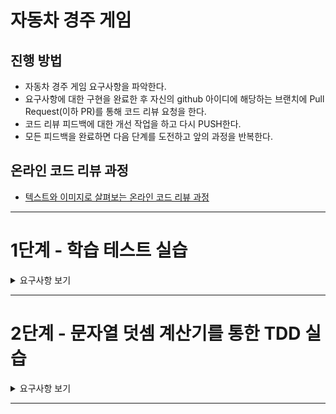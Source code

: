 # 자동차 경주 게임

## 진행 방법

* 자동차 경주 게임 요구사항을 파악한다.
* 요구사항에 대한 구현을 완료한 후 자신의 github 아이디에 해당하는 브랜치에 Pull Request(이하 PR)를 통해 코드 리뷰 요청을 한다.
* 코드 리뷰 피드백에 대한 개선 작업을 하고 다시 PUSH한다.
* 모든 피드백을 완료하면 다음 단계를 도전하고 앞의 과정을 반복한다.

## 온라인 코드 리뷰 과정

* [텍스트와 이미지로 살펴보는 온라인 코드 리뷰 과정](https://github.com/next-step/nextstep-docs/tree/master/codereview)

---

# 1단계 - 학습 테스트 실습

<details>
  <summary>요구사항 보기</summary>

## String 클래스에 대한 학습 테스트

### 요구사항 1

- [x] "1,2"을 ,로 split 했을 때 1과 2로 잘 분리되는지 확인하는 학습 테스트를 구현한다.
- [x] "1"을 ,로 split 했을 때 1만을 포함하는 배열이 반환되는지에 대한 학습 테스트를 구현한다.

### 요구사항 2

- [x] "(1,2)" 값이 주어졌을 때 String의 substring() 메소드를 활용해 ()을 제거하고 "1,2"를 반환하도록 구현한다.

### 요구사항 3

- [x] "abc" 값이 주어졌을 때 String의 charAt() 메소드를 활용해 특정 위치의 문자를 가져오는 학습 테스트를 구현한다.
- [x] String의 charAt() 메소드를 활용해 특정 위치의 문자를 가져올 때 위치 값을 벗어나면 StringIndexOutOfBoundsException이 발생하는 부분에 대한 학습 테스트를 구현한다.
- [x] JUnit의 @DisplayName을 활용해 테스트 메소드의 의도를 드러낸다.

## Set Collection에 대한 학습 테스트

### 요구사항 1

- [x] Set의 size() 메소드를 활용해 Set의 크기를 확인하는 학습테스트를 구현한다.

### 요구사항 2

- [x] Set의 contains() 메소드를 활용해 1, 2, 3의 값이 존재하는지를 확인하는 학습테스트를 구현하려한다.
- [x] 구현하고 보니 다음과 같이 중복 코드가 계속해서 발생한다.
- [x] JUnit의 ParameterizedTest를 활용해 중복 코드를 제거해 본다.

### 요구사항 3

- [x] 요구사항 2는 contains 메소드 결과 값이 true인 경우만 테스트 가능하다. 입력 값에 따라 결과 값이 다른 경우에 대한 테스트도 가능하도록 구현한다.
- [x] 예를 들어 1, 2, 3 값은 contains 메소드 실행결과 true, 4, 5 값을 넣으면 false 가 반환되는 테스트를 하나의 Test Case로 구현한다.

</details>

---

# 2단계 - 문자열 덧셈 계산기를 통한 TDD 실습

<details>
  <summary>요구사항 보기</summary>

### 기능 요구사항

- 쉼표(,) 또는 콜론(:)을 구분자로 가지는 문자열을 전달하는 경우 구분자를 기준으로 분리한 각 숫자의 합을 반환
    - (예: “” => 0, "1,2" => 3, "1,2,3" => 6, “1,2:3” => 6)
- 앞의 기본 구분자(쉼표, 콜론)외에 커스텀 구분자를 지정할 수 있다.
    - 커스텀 구분자는 문자열 앞부분의 “//”와 “\n” 사이에 위치하는 문자를 커스텀 구분자로 사용한다.
    - 예를 들어 “//;\n1;2;3”과 같이 값을 입력할 경우 커스텀 구분자는 세미콜론(;)이며, 결과 값은 6이 반환되어야 한다.
- 문자열 계산기에 숫자 이외의 값 또는 음수를 전달하는 경우 RuntimeException 예외를 throw한다.

### 프로그래밍 요구사항

- 메소드가 너무 많은 일을 하지 않도록 분리하기 위해 노력해 본다.

### 요구사항 분리

- [x] 입력값이 null 또는 trim 후 빈 문자열이라면 0을 반환한다
- 구분자 없이
    - [x] 0 또는 양의 숫자 하나를 전달했다면 해당 숫자를 반환한다
    - [x] 숫자 이외의 값 하나 또는 음수 하나를 전달했다면 RuntimeException이 발생한다
- 쉼표와 콜론 혼합 구분자로 여러 개의 수들을 전달했을 때
    - [x] 양의 숫자로만 이루어졌다면 해당 값들을 합산한 결과를 반환한다
    - [x] 숫자 이외의 값 또는 음수가 하나라도 포함된다면 RuntimeException이 발생한다
- 커스텀 구분자로 여러 개의 수들을 전달했을 때
    - [x] 양의 숫자로만 이루어졌다면 해당 값들을 합산한 결과를 반환한다
    - [x] 숫자 이외의 값 또는 음수가 하나라도 포함된다면 RuntimeException이 발생한다

### 리팩터링

```java
// as-is
public static int splitAndSum(String input) {
    if (isNullOrEmpty(input)) {
        return DEFAULT_VALUE_FOR_EMPTY_INPUT;
    }

    if (doesNotContainAnyDelimiter(input)) {
        return parsePositiveSingleNumber(input);
    }

    if (defaultDelimiterIsUsed(input)) {
        return sumAfterSplitByDelimiter(input, COMMA_OR_COLON_DELIMITER);
    }

    return sumAfterSplitByCustomDelimiter(input);
}
```

- 하나의 메서드인데 분기마다 다른 메서드를 호출한 결과를 반환 -> 가독성이 떨어진다
- null 또는 빈 문자열 체크 -> 구분자 획득 -> split -> sum
    - public으로 열린 splitAndSum 메서드에서는 위 동작 흐름만 나타날 수 있게 리팩터링 해보자

- [x] split
    - [x] 커스텀 구분자 정규식에
        - [x] 일치하면 커스텀 구분자로 split한 문자열 배열을 반환
        - [x] 일치하지 않으면 기본 구분자로 split한 문자열 배열을 반환
- [x] parseInt and sum
    - [x] 문자열 배열을 전달받아 Stream API로 아래 메서드를 활용하여 mapToInt한 결과를 sum하여 반환
        - [x] `StringAddCalculator#parsePositiveSingleNumber`: 파싱한 결과가 음수이면 예외 반환, 0 또는 양수이면 숫자 반환
        - [x] `StringAddCalculator#parseSingleNumber`: 파싱한 결과가 숫자면 반환, 아닐 경우 RuntimeException 던지기

```java
// to-be
public static int splitAndSum(final String input) {
    if (isNullOrEmpty(input)) {
        return DEFAULT_VALUE_FOR_EMPTY_INPUT;
    }

    final String[] splitInput = splitByDelimiter(input);

    return parseIntAndSum(splitInput);
}
```

</details>

---
